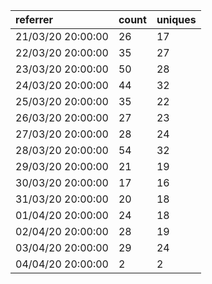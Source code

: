 | referrer          | count | uniques |
| :---------------- | :---- | :------ |
| 21/03/20 20:00:00 | 26    | 17      |
| 22/03/20 20:00:00 | 35    | 27      |
| 23/03/20 20:00:00 | 50    | 28      |
| 24/03/20 20:00:00 | 44    | 32      |
| 25/03/20 20:00:00 | 35    | 22      |
| 26/03/20 20:00:00 | 27    | 23      |
| 27/03/20 20:00:00 | 28    | 24      |
| 28/03/20 20:00:00 | 54    | 32      |
| 29/03/20 20:00:00 | 21    | 19      |
| 30/03/20 20:00:00 | 17    | 16      |
| 31/03/20 20:00:00 | 20    | 18      |
| 01/04/20 20:00:00 | 24    | 18      |
| 02/04/20 20:00:00 | 28    | 19      |
| 03/04/20 20:00:00 | 29    | 24      |
| 04/04/20 20:00:00 | 2     | 2       |